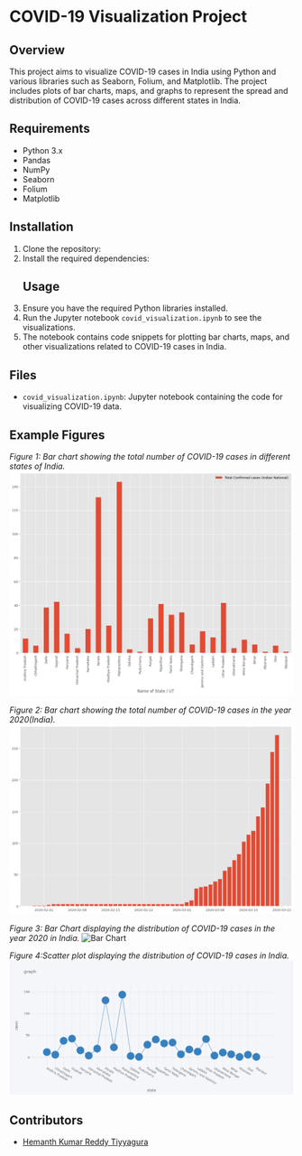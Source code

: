 # COVID-19 Visualization Project

## Overview
This project aims to visualize COVID-19 cases in India using Python and various libraries such as Seaborn, Folium, and Matplotlib. The project includes plots of bar charts, maps, and graphs to represent the spread and distribution of COVID-19 cases across different states in India.

## Requirements
- Python 3.x
- Pandas
- NumPy
- Seaborn
- Folium
- Matplotlib

## Installation
1. Clone the repository:
2. Install the required dependencies:
   ## Usage
1. Ensure you have the required Python libraries installed.
2. Run the Jupyter notebook `covid_visualization.ipynb` to see the visualizations.
3. The notebook contains code snippets for plotting bar charts, maps, and other visualizations related to COVID-19 cases in India.

## Files
- `covid_visualization.ipynb`: Jupyter notebook containing the code for visualizing COVID-19 data.

## Example Figures

*Figure 1: Bar chart showing the total number of COVID-19 cases in different states of India.*
![Bar Chart](1.png)

*Figure 2: Bar chart showing the total number of COVID-19 cases in the year 2020(India).*
![Bar Chart](2.png)

*Figure 3: Bar Chart displaying the distribution of COVID-19 cases in the year 2020 in India.*
![Bar Chart](4.png)

*Figure 4:Scatter plot displaying the distribution of COVID-19 cases in India.*
![Scatter Plot](newplot.png)


## Contributors
- [Hemanth Kumar Reddy Tiyyagura](https://github.com/hemanth183)

